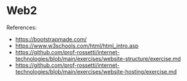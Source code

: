 # Web2

References:
- https://bootstrapmade.com/
- https://www.w3schools.com/html/html_intro.asp
- https://github.com/prof-rossetti/internet-technologies/blob/main/exercises/website-structure/exercise.md
- https://github.com/prof-rossetti/internet-technologies/blob/main/exercises/website-hosting/exercise.md
